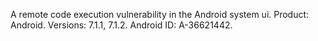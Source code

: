 A remote code execution vulnerability in the Android system ui. Product: Android. Versions: 7.1.1, 7.1.2. Android ID: A-36621442.